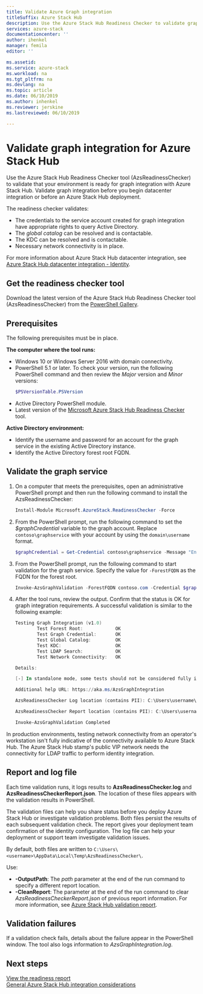 ```yaml
---
title: Validate Azure Graph integration
titleSuffix: Azure Stack Hub
description: Use the Azure Stack Hub Readiness Checker to validate graph integration for Azure Stack Hub.
services: azure-stack
documentationcenter: ''
author: ihenkel
manager: femila
editor: ''

ms.assetid:
ms.service: azure-stack
ms.workload: na
ms.tgt_pltfrm: na
ms.devlang: na
ms.topic: article
ms.date: 06/10/2019
ms.author: inhenkel
ms.reviewer: jerskine
ms.lastreviewed: 06/10/2019

---
```


# Validate graph integration for Azure Stack Hub

Use the Azure Stack Hub Readiness Checker tool (AzsReadinessChecker) to validate that your environment is ready for graph integration with Azure Stack Hub. Validate graph integration before you begin datacenter integration or before an Azure Stack Hub deployment.

The readiness checker validates:

* The credentials to the service account created for graph integration have appropriate rights to query Active Directory.
* The *global catalog* can be resolved and is contactable.
* The KDC can be resolved and is contactable.
* Necessary network connectivity is in place.

For more information about Azure Stack Hub datacenter integration, see [Azure Stack Hub datacenter integration - Identity](azure-stack-integrate-identity.md).

## Get the readiness checker tool

Download the latest version of the Azure Stack Hub Readiness Checker tool (AzsReadinessChecker) from the [PowerShell Gallery](https://aka.ms/AzsReadinessChecker).

## Prerequisites

The following prerequisites must be in place.

**The computer where the tool runs:**

* Windows 10 or Windows Server 2016 with domain connectivity.
* PowerShell 5.1 or later. To check your version, run the following PowerShell command and then review the *Major* version and *Minor* versions:
    ```powershell
    $PSVersionTable.PSVersion
    ```
* Active Directory PowerShell module.
* Latest version of the [Microsoft Azure Stack Hub Readiness Checker](https://aka.ms/AzsReadinessChecker) tool.

**Active Directory environment:**

* Identify the username and password for an account for the graph service in the existing Active Directory instance.
* Identify the Active Directory forest root FQDN.

## Validate the graph service

1. On a computer that meets the prerequisites, open an administrative PowerShell prompt and then run the following command to install the AzsReadinessChecker:

    ```powershell
    Install-Module Microsoft.AzureStack.ReadinessChecker -Force
    ```

1. From the PowerShell prompt, run the following command to set the *$graphCredential* variable to the graph account. Replace `contoso\graphservice` with your account by using the `domain\username` format.

    ```powershell
    $graphCredential = Get-Credential contoso\graphservice -Message "Enter Credentials for the Graph Service Account"
    ```

1. From the PowerShell prompt, run the following command to start validation for the graph service. Specify the value for `-ForestFQDN` as the FQDN for the forest root.

    ```powershell
    Invoke-AzsGraphValidation -ForestFQDN contoso.com -Credential $graphCredential
    ```

1. After the tool runs, review the output. Confirm that the status is OK for graph integration requirements. A successful validation is similar to the following example:

    ```powershell
    Testing Graph Integration (v1.0)
            Test Forest Root:            OK
            Test Graph Credential:       OK
            Test Global Catalog:         OK
            Test KDC:                    OK
            Test LDAP Search:            OK
            Test Network Connectivity:   OK

    Details:

    [-] In standalone mode, some tests should not be considered fully indicative of connectivity or readiness the Azure Stack Hub Stamp requires prior to Datacenter Integration.

    Additional help URL: https://aka.ms/AzsGraphIntegration

    AzsReadinessChecker Log location (contains PII): C:\Users\username\AppData\Local\Temp\AzsReadinessChecker\AzsReadinessChecker.log

    AzsReadinessChecker Report location (contains PII): C:\Users\username\AppData\Local\Temp\AzsReadinessChecker\AzsReadinessCheckerReport.json

    Invoke-AzsGraphValidation Completed
    ```

In production environments, testing network connectivity from an operator's workstation isn't fully indicative of the connectivity available to Azure Stack Hub. The Azure Stack Hub stamp's public VIP network needs the connectivity for LDAP traffic to perform identity integration.

## Report and log file

Each time validation runs, it logs results to **AzsReadinessChecker.log** and **AzsReadinessCheckerReport.json**. The location of these files appears with the validation results in PowerShell.

The validation files can help you share status before you deploy Azure Stack Hub or investigate validation problems. Both files persist the results of each subsequent validation check. The report gives your deployment team confirmation of the identity configuration. The log file can help your deployment or support team investigate validation issues.

By default, both files are written to
`C:\Users\<username>\AppData\Local\Temp\AzsReadinessChecker\`.

Use:

* **-OutputPath**: The *path* parameter at the end of the run command to specify a different report location.
* **-CleanReport**: The parameter at the end of the run command to clear *AzsReadinessCheckerReport.json* of previous report information. For more information, see [Azure Stack Hub validation report](azure-stack-validation-report.md).

## Validation failures

If a validation check fails, details about the failure appear in the PowerShell window. The tool also logs information to *AzsGraphIntegration.log*.

## Next steps

[View the readiness report](azure-stack-validation-report.md)  
[General Azure Stack Hub integration considerations](azure-stack-datacenter-integration.md)  
